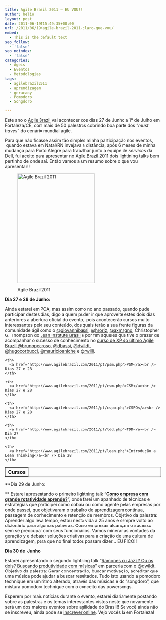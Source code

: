 ```yaml
---
title: Agile Brazil 2011 – EU VOU!!
author: helio
layout: post
date: 2011-06-19T15:49:35+00:00
url: /2011/06/19/agile-brazil-2011-claro-que-vou/
embed:
  - This is the default text
seo_follow:
  - 'false'
seo_noindex:
  - 'false'
categories:
  - Ageis
  - Eventos
  - Metodologias
tags:
  - agilebrazil2011
  - aprendizagem
  - geracaoy
  - Pomodoro
  - Songdoro

---
```

Este ano o <a title="Agile Brazil" href="http://agilebrazil.com" target="_blank">Agile Brazil</a> vai acontecer dos dias 27 de Junho a 1º de Julho em Fortaleza/CE, com mais de 50 palestras cobrindo boa parte dos &#8220;_must haves_&#8221; do cenário mundial agile.

Para que não ficasse assim tão simples minha participação nos eventos,  quando estava em Natal/RN invejava a distância, após 6 meses de minha mudança para Porto Alegre para trabalhar junto a equipe de _services_ da Dell, fui aceito para apresentar no <a title="Agile Brazil 2011" href="http://www.agilebrazil.com/" target="_blank">Agile Brazil 2011</a> dois lightining talks bem pertinho de onde saí. Então vamos a um resumo sobre o que vou apresentar!!<figure id="attachment_359" style="width: 250px" class="wp-caption alignleft">

[<img class="size-full wp-image-359" src="/uploads/2011/06/banner-250.png" alt="Agile Brazil 2011" width="250" height="354" srcset="/uploads/2011/06/banner-250.png 250w, /uploads/2011/06/banner-250-211x300.png 211w" sizes="(max-width: 250px) 100vw, 250px" />][1]<figcaption class="wp-caption-text">Agile Brazil 2011</figcaption></figure> 

**Dia 27 e 28 de Junho:**
  
Ainda estarei em POA, mas assim como no ano passado, quando pude participar destes dias, digo a quem puder ir que aproveite estes dois dias anteriores a abertura oficial do evento,  pois acontecerão cursos muito interessantes pelo seu conteúdo, dos quais terão a sua frente figuras da comunidade ágil como o <a title="Giovanni Bassi" href="http://twitter.com/#!/giovannibassi" target="_blank">@giovannibassi</a>, <a title="Heitor Roriz" href="https://twitter.com/#!/hroriz" target="_blank">@hroriz</a>, <a title="Alexandre Magno" href="http://twitter.com/#!/axmagno" target="_blank">@axmagno</a>, Christopher G. Thompson do <a href="http://www.lean.org.br/" target="_blank">Lean Institute Brasil</a> e por fim aqueles que tive o prazer de acompanhar o sucesso de conhecimento no <a title="Agile Brazil 2010 - Introdução XP" href="/2010/06/22/agile-brazil-2010-introducao-a-programacao-extrema-xp/" target="_blank">curso de XP do último Agile Brazil </a> <a title="Bruno Pedroso" href="http://twitter.com/#!/brunopedroso" target="_blank">@brunopedroso</a>, <a title="Dairton Bassi" href="http://twitter.com/#!/dbassi" target="_blank">@dbassi</a>, <a title="Daniel Wildt" href="http://twitter.com/#!/dwildt" target="_blank">@dwildt</a>, <a title="Hugo Corbucci" href="http://twitter.com/#!/hugocorbucci" target="_blank">@hugocorbucci</a>, <a title="Mauricio Aniche" href="http://twitter.com/#!/mauricioaniche" target="_blank">@mauricioaniche</a> e <a title="Renato Willi" href="http://twitter.com/#!/rwilli" target="_blank">@rwilli</a>.

<table border="1">
  <tr>
    <th>
      Cursos
    </th>
    
    <th>
      <a href="http://www.agilebrazil.com/2011/pt/psm.php">PSM</a><br /> Dias 27 e 28
    </th>
    
    <th>
      <a href="http://www.agilebrazil.com/2011/pt/csm.php">CSM</a><br /> Dias 27 e 28
    </th>
    
    <th>
      <a href="http://www.agilebrazil.com/2011/pt/cspo.php">CSPO</a><br /> Dias 27 e 28
    </th>
    
    <th>
      <a href="http://www.agilebrazil.com/2011/pt/tdd.php">TDD</a><br /> Dia 27
    </th>
    
    <th>
      <a href="http://www.agilebrazil.com/2011/pt/lean.php">Introdução a Lean Thinking</a><br /> Dia 28
    </th>
  </tr>
</table>

**Dia 29 de Junho:
  
** Estarei apresentando o primeiro lightning talk &#8220;<span style="font-weight: bold"><a title="Como empresea com grande rotatividade aprende?" href="http://www.agilebrazil.com/2011/pt/detalhes.php#lts_1" target="_blank">Como empresa com grande rotatividade aprende?</a></span>&#8220;, onde farei um apanhado de técnicas e estratégias que participei como cobaia ou como agente pelas empresas por onde passei, que objetivaram o trabalho de aprendizagem continua, passagem de conhecimento e retenção de membros. Objetivo da palestra: Aprender algo leva tempo, estou nesta vida a 25 anos e sempre volto ao dicionário para algumas palavras. Como empresas alcançam o sucesso sem se preocupar com seus funcionários. Vamos minerar as vontades da geração y e debater soluções criativas para a criação de uma cultura de aprendizagem, para que no final todos possam dizer… EU FICO!!

**Dia 30 de  Junho:**
  
Estarei apresentando o segundo lightning talk “<a href="http://www.agilebrazil.com/2011/pt/detalhes.php#lts_3" target="_blank">Ramones ou Jazz? Ou os dois? Buscando produtividade com músicas</a>” em parceria com o <a title="Daniel Wildt" href="http://twitter.com/#!/dwildt" target="_blank">@dwildt</a>. Objetivo da palestra: Gerar concentração, buscar motivação, acreditar que uma música pode ajudar a buscar resultados. Tudo isto usando a pomodoro technique em um ritmo alterado, através das músicas e do “songdoro”, que mistura pomodoro technique com o conceito das powersongs.

Esperem por mais notícias durante o evento, estarei diariamente postando sobre as palestras e os temas interessantes vistos neste que novamente será um dos maiores eventos sobre agilidade do Brasil!! Se você ainda não se inscreveu, ainda pode se <a title="Inscrição para Agile Brazil 2011" href="http://submissoes.agilebrazil.com/attendees/new" target="_blank">inscrever online</a>. Vejo vocês lá em Fortaleza!

&nbsp;

&nbsp;

 [1]: /uploads/2011/06/banner-250.png